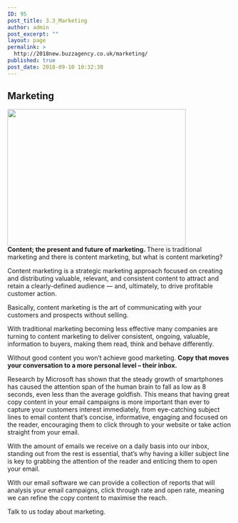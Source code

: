 ```yaml
---
ID: 95
post_title: 3.3_Marketing
author: admin
post_excerpt: ""
layout: page
permalink: >
  http://2018new.buzzagency.co.uk/marketing/
published: true
post_date: 2018-09-10 10:32:38
---
```

<h2>Marketing</h2>
<div><img class="attachment-400x400 size-400x400 wp-post-image alignright" src="https://i2.wp.com/goodwrite.ink/wp-content/uploads/2017/01/emarketing-new.png?fit=400%2C306" alt="" width="400" height="306" data-attachment-id="27" data-permalink="http://goodwrite.ink/services/marketing/emarketing-new/" data-orig-file="https://i2.wp.com/goodwrite.ink/wp-content/uploads/2017/01/emarketing-new.png?fit=1340%2C1026" data-orig-size="1340,1026" data-comments-opened="1" data-image-meta="{&quot;aperture&quot;:&quot;0&quot;,&quot;credit&quot;:&quot;&quot;,&quot;camera&quot;:&quot;&quot;,&quot;caption&quot;:&quot;&quot;,&quot;created_timestamp&quot;:&quot;0&quot;,&quot;copyright&quot;:&quot;&quot;,&quot;focal_length&quot;:&quot;0&quot;,&quot;iso&quot;:&quot;0&quot;,&quot;shutter_speed&quot;:&quot;0&quot;,&quot;title&quot;:&quot;&quot;,&quot;orientation&quot;:&quot;0&quot;}" data-image-title="emarketing-new" data-image-description="" data-medium-file="https://i2.wp.com/goodwrite.ink/wp-content/uploads/2017/01/emarketing-new.png?fit=300%2C230" data-large-file="https://i2.wp.com/goodwrite.ink/wp-content/uploads/2017/01/emarketing-new.png?fit=640%2C490" /></div>
<strong>Content; the present and future of marketing.
</strong>
There is traditional marketing and there is content marketing, but what is content marketing?

Content marketing is a strategic marketing approach focused on creating and distributing valuable, relevant, and consistent content to attract and retain a clearly-defined audience — and, ultimately, to drive profitable customer action.

Basically, content marketing is the art of communicating with your customers and prospects without selling.

With traditional marketing becoming less effective many companies are turning to content marketing to deliver consistent, ongoing, valuable, information to buyers, making them read, think and behave differently.

Without good content you won’t achieve good marketing.
<strong>Copy that moves your conversation to a more personal level – their inbox.</strong>

Research by Microsoft has shown that the steady growth of smartphones has caused the attention span of the human brain to fall as low as 8 seconds, even less than the average goldfish. This means that having great copy content in your email campaigns is more important than ever to capture your customers interest immediately, from eye-catching subject lines to email content that’s concise, informative, engaging and focused on the reader, encouraging them to click through to your website or take action straight from your email.

With the amount of emails we receive on a daily basis into our inbox, standing out from the rest is essential, that’s why having a killer subject line is key to grabbing the attention of the reader and enticing them to open your email.

With our email software we can provide a collection of reports that will analysis your email campaigns, click through rate and open rate, meaning we can refine the copy content to maximise the reach.

Talk to us today about marketing.